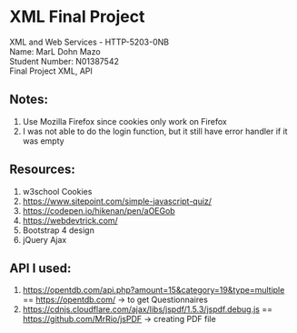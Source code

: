 # XML Final Project

XML and Web Services - HTTP-5203-0NB  
Name: MarL Dohn Mazo  
Student Number: N01387542  
Final Project XML, API  


## Notes:  
1. Use Mozilla Firefox since cookies only work on Firefox
2. I was not able to do the login function, but it still have error handler if it was empty

## Resources:
1. w3school Cookies
2. https://www.sitepoint.com/simple-javascript-quiz/
3. https://codepen.io/hikenan/pen/aOEGob
4. https://webdevtrick.com/
5. Bootstrap 4 design
6. jQuery Ajax

## API I used:
1. https://opentdb.com/api.php?amount=15&category=19&type=multiple == https://opentdb.com/ -> to get Questionnaires
2. https://cdnjs.cloudflare.com/ajax/libs/jspdf/1.5.3/jspdf.debug.js == https://github.com/MrRio/jsPDF -> creating PDF file
